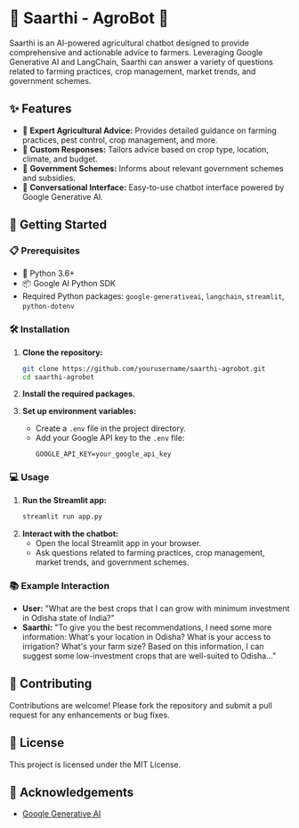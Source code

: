 # 🌾 Saarthi - AgroBot 🤖

Saarthi is an AI-powered agricultural chatbot designed to provide comprehensive and actionable advice to farmers. Leveraging Google Generative AI and LangChain, Saarthi can answer a variety of questions related to farming practices, crop management, market trends, and government schemes.

## ✨ Features
- 🌱 **Expert Agricultural Advice:** Provides detailed guidance on farming practices, pest control, crop management, and more.
- 🌾 **Custom Responses:** Tailors advice based on crop type, location, climate, and budget.
- 💸 **Government Schemes:** Informs about relevant government schemes and subsidies.
- 💬 **Conversational Interface:** Easy-to-use chatbot interface powered by Google Generative AI.

## 🚀 Getting Started

### 📋 Prerequisites
- 🐍 Python 3.6+
- 📦 Google AI Python SDK
- Required Python packages: `google-generativeai`, `langchain`, `streamlit`, `python-dotenv`

### 🛠 Installation
1. **Clone the repository:**
   ```sh
   git clone https://github.com/yourusername/saarthi-agrobot.git
   cd saarthi-agrobot
   ```

2. **Install the required packages.**

3. **Set up environment variables:**
   - Create a `.env` file in the project directory.
   - Add your Google API key to the `.env` file:
     ```
     GOOGLE_API_KEY=your_google_api_key
     ```

### 💻 Usage
1. **Run the Streamlit app:**
   ```sh
   streamlit run app.py
   ```
2. **Interact with the chatbot:**
   - Open the local Streamlit app in your browser.
   - Ask questions related to farming practices, crop management, market trends, and government schemes.

### 📚 Example Interaction
- **User:** "What are the best crops that I can grow with minimum investment in Odisha state of India?"
- **Saarthi:** "To give you the best recommendations, I need some more information: What's your location in Odisha? What is your access to irrigation? What's your farm size? Based on this information, I can suggest some low-investment crops that are well-suited to Odisha..."

## 🤝 Contributing
Contributions are welcome! Please fork the repository and submit a pull request for any enhancements or bug fixes.

## 📄 License
This project is licensed under the MIT License.

## 🙏 Acknowledgements
- [Google Generative AI](https://ai.google.dev/gemini-api/docs/get-started/python)
